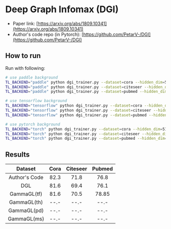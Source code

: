 Deep Graph Infomax (DGI)
========================

- Paper link: [https://arxiv.org/abs/1809.10341](https://arxiv.org/abs/1809.10341)
- Author's code repo (in Pytorch):
  [https://github.com/PetarV-/DGI](https://github.com/PetarV-/DGI)


How to run
----------

Run with following:

```bash
# use paddle background
TL_BACKEND="paddle" python dgi_trainer.py --dataset=cora --hidden_dim=512 --lr=0.0005 --n_epoch=300
TL_BACKEND="paddle" python dgi_trainer.py --dataset=citeseer --hidden_dim=512 --lr=0.0001 --n_epoch=500
TL_BACKEND="paddle" python dgi_trainer.py --dataset=pubmed --hidden_dim=256 --lr=0.001 --n_epoch=500
```

```bash
# use tensorflow background
TL_BACKEND="tensorflow" python dgi_trainer.py --dataset=cora --hidden_dim=512 --lr=0.0005 --n_epoch=300
TL_BACKEND="tensorflow" python dgi_trainer.py --dataset=citeseer --hidden_dim=512 --lr=0.0001 --n_epoch=500
TL_BACKEND="tensorflow" python dgi_trainer.py --dataset=pubmed --hidden_dim=256 --lr=0.001 --n_epoch=500
```
```bash
# use pytorch background
TL_BACKEND="torch" python dgi_trainer.py --dataset=cora --hidden_dim=512 --lr=0.0005 --n_epoch=300
TL_BACKEND="torch" python dgi_trainer.py --dataset=citeseer --hidden_dim=512 --lr=0.0001 --n_epoch=500
TL_BACKEND="torch" python dgi_trainer.py --dataset=pubmed --hidden_dim=256 --lr=0.001 --n_epoch=500
```

Results
-------


|      Dataset      | Cora | Citeseer | Pubmed |
| :---------------: | :--: | :------: | :----: |
|   Author's Code   | 82.3 |   71.8   |  76.8  |
|        DGL        | 81.6 |   69.4   |  76.1  |
|     GammaGL(tf)   | 81.6 |   70.5   |  78.85 |
|     GammaGL(th)   | --.- |   --.-   |  --.-  |
|     GammaGL(pd)   | --.- |   --.-   |  --.-  |
|     GammaGL(ms)   | --.- |   --.-   |  --.-  |

